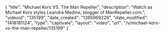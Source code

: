 {
    "title": "Michael Kors VS. The Man Repeller",
    "description": "Watch as Michael Kors styles Leandra Medine, blogger of ManRepeller.com.",
    "videoid": "135199",
    "date_created": "1385969228",
    "date_modified": "1418181124",
    "type": "captivate",
    "layout": "video",
    "url": "\/v\/michael-kors-vs-the-man-repeller\/135199"
}